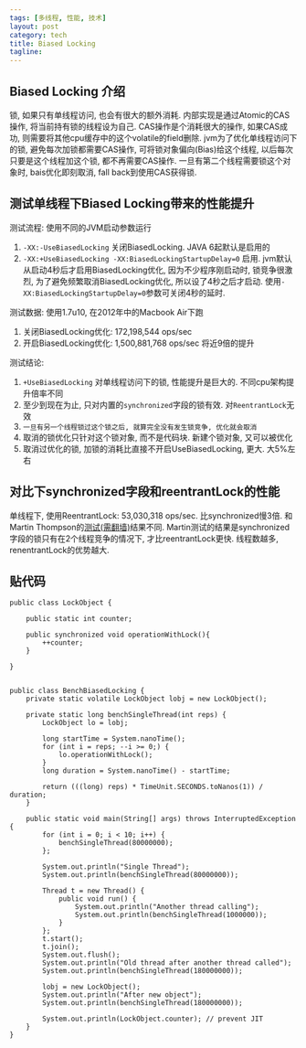 ```yaml
---
tags: [多线程, 性能, 技术]
layout: post
category: tech
title: Biased Locking
tagline: 
---
```


Biased Locking 介绍
----

锁, 如果只有单线程访问, 也会有很大的额外消耗. 内部实现是通过Atomic的CAS操作, 将当前持有锁的线程设为自己. CAS操作是个消耗很大的操作, 如果CAS成功, 则需要将其他cpu缓存中的这个volatile的field删除. jvm为了优化单线程访问下的锁, 避免每次加锁都需要CAS操作, 可将锁对象偏向(Bias)给这个线程, 以后每次只要是这个线程加这个锁, 都不再需要CAS操作. 一旦有第二个线程需要锁这个对象时, bais优化即刻取消, fall back到使用CAS获得锁.

测试单线程下Biased Locking带来的性能提升
----

测试流程: 使用不同的JVM启动参数运行

1. `-XX:-UseBiasedLocking` 关闭BiasedLocking. JAVA 6起默认是启用的
2. `-XX:+UseBiasedLocking -XX:BiasedLockingStartupDelay=0` 启用. jvm默认从启动4秒后才启用BiasedLocking优化, 因为不少程序刚启动时, 锁竞争很激烈, 为了避免频繁取消BiasedLocking优化, 所以设了4秒之后才启动. 使用`-XX:BiasedLockingStartupDelay=0`参数可关闭4秒的延时.

测试数据: 使用1.7u10, 在2012年中的Macbook Air下跑

1. 关闭BiasedLocking优化: 172,198,544 ops/sec
2. 开启BiasedLocking优化: 1,500,881,768 ops/sec 将近9倍的提升

测试结论:

1. `+UseBiasedLocking` 对单线程访问下的锁, 性能提升是巨大的. 不同cpu架构提升倍率不同
2. 至少到现在为止, 只对内置的`synchronized`字段的锁有效. 对`ReentrantLock`无效
3. `一旦有另一个线程锁过这个锁之后, 就算完全没有发生锁竞争, 优化就会取消`
4. 取消的锁优化只针对这个锁对象, 而不是代码块. 新建个锁对象, 又可以被优化
5. 取消过优化的锁, 加锁的消耗比直接不开启UseBiasedLocking, 更大. 大5%左右

对比下synchronized字段和reentrantLock的性能
----

单线程下, 使用ReentrantLock: 53,030,318 ops/sec. 比synchronized慢3倍. 和Martin Thompson的[测试(需翻墙)](http://mechanical-sympathy.blogspot.com/2011/11/biased-locking-osr-and-benchmarking-fun.html)结果不同. Martin测试的结果是synchronized字段的锁只有在2个线程竞争的情况下, 才比reentrantLock更快. 线程数越多, renentrantLock的优势越大.


贴代码
---


    public class LockObject {

        public static int counter;
        
        public synchronized void operationWithLock(){
            ++counter;
        }
        
    }


    public class BenchBiasedLocking {
        private static volatile LockObject lobj = new LockObject();

        private static long benchSingleThread(int reps) {
            LockObject lo = lobj;

            long startTime = System.nanoTime();
            for (int i = reps; --i >= 0;) {
                lo.operationWithLock();
            }
            long duration = System.nanoTime() - startTime;
            
            return (((long) reps) * TimeUnit.SECONDS.toNanos(1)) / duration;
        }

        public static void main(String[] args) throws InterruptedException {
            for (int i = 0; i < 10; i++) {
                benchSingleThread(80000000);
            };
            
            System.out.println("Single Thread");
            System.out.println(benchSingleThread(80000000));
            
            Thread t = new Thread() {
                public void run() {
                    System.out.println("Another thread calling");
                    System.out.println(benchSingleThread(1000000));
                }
            };
            t.start();
            t.join();
            System.out.flush();
            System.out.println("Old thread after another thread called");
            System.out.println(benchSingleThread(180000000));

            lobj = new LockObject();
            System.out.println("After new object");
            System.out.println(benchSingleThread(180000000));

            System.out.println(LockObject.counter); // prevent JIT
        }
    }

